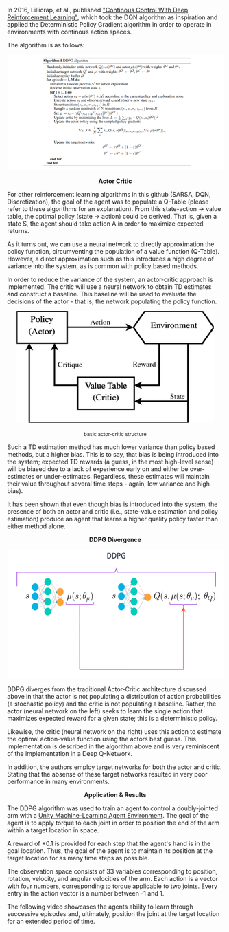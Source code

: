 In 2016, Lillicrap, et al., published ["Continous Control With Deep Reinforcement Learning"](https://arxiv.org/pdf/1509.02971.pdf), which took the DQN algorithm as inspiration and applied the Deterministic Policy Gradient algorithm in order to operate in environments with continous action spaces.

The algorithm is as follows:

![Alt text](images/ddpg_algo.PNG)


<p align="center">
  <b>Actor Critic</b>
</p>


For other reinforcement learning algorithms in this github (SARSA, DQN, Discretization), the goal of the agent was to populate a Q-Table (please refer to these algorithms for an explanation). From this state-action -> value table, the optimal policy (state -> action) could be derived. That is, given a state S, the agent should take action A in order to maximize expected returns.

As it turns out, we can use a neural network to directly approximation the policy function, circumventing the population of a value function (Q-Table). However, a direct approximation such as this introduces a high degree of variance into the system, as is common with policy based methods. 

In order to reduce the variance of the system, an actor-critic approach is implemented. The critic will use a neural network to obtain TD estimates and construct a baseline. This baseline will be used to evaluate the decisions of the actor - that is, the network populating the policy function.



<p align="center">
  <img width="460" height="260" src="images/actor_critic_structure.png">
</p>
<p align="center">
  <small> basic actor-critic structure </small>
</p>



Such a TD estimation method has much lower variance than policy based methods, but a higher bias. This is to say, that bias is being introduced into the system; expected TD rewards (a guess, in the most high-level sense) will be biased due to a lack of experience early on and either be over-estimates or under-estimates. Regardless, these estimates will maintain their value throughout several time steps - again, low variance and high bias).

It has been shown that even though bias is introduced into the system, the presence of both an actor and critic (i.e., state-value estimation and policy estimation) produce an agent that learns a higher quality policy faster than either method alone. 


<p align="center">
  <b>DDPG Divergence</b>
</p>


<p align="center">
  <img width="520" height="300" src="images/ddpg_visual.PNG">
</p>


DDPG diverges from the traditional Actor-Critic architecture discussed above in that the actor is not populating a distribution of action probabilities (a stochastic policy) and the critic is not populating a baseline. Rather, the actor (neural network on the left) seeks to learn the single action that maximizes expected reward for a given state; this is a deterministic policy. 

Likewise, the critic (neural network on the right)  uses this action to estimate the optimal action-value function using the actors best guess. This implementation is described in the algorithm above and is very reminiscent of the implementation in a Deep Q-Network.

In addition, the authors employ target networks for both the actor and critic. Stating that the absense of these target networks resulted in very poor performance in many environments. 

<p align="center">
  <b>Application & Results</b>
</p>

The DDPG algorithm was used to train an agent to control a doubly-jointed arm with a [Unity Machine-Learning Agent Environment](https://github.com/Unity-Technologies/ml-agents). The goal of the agent is to apply torque to each joint in order to position the end of the arm within a target location in space. 

A reward of +0.1 is provided for each step that the agent's hand is in the goal location. Thus, the goal of the agent is to maintain its position at the target location for as many time steps as possible.

The observation space consists of 33 variables corresponding to position, rotation, velocity, and angular velocities of the arm. Each action is a vector with four numbers, corresponding to torque applicable to two joints. Every entry in the action vector is a number between -1 and 1.

The following video showcases the agents ability to learn through successive episodes and, ultimately, position the joint at the target location for an extended period of time.
